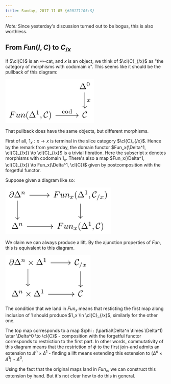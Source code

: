 ```yaml
---
title: Sunday, 2017-11-05 {#20171105:S}
---
```

*Note:* Since yesterday's discussion turned out to be bogus, this is
also worthless.

From $Fun(I,C)$ to $C_{/x}$
---------------------------

If $\cl{C}$ is an $\infty$-cat, and $x$ is an object, we think of
$\cl{C}_{/x}$ as "the category of morphisms with codomain $x$". This
seems like it should be the pullback of this diagram:

![](/images/2e274d1e202bec3e2bfbc35cccc029d469bf7d65.svg)

That pullback does have the same objects, but different morphisms.

First of all, $1_x : x \to x$ is terminal in the slice category
$\cl{C}_{/x}$. Hence by the remark from yesterday, the domain functor
$Fun_x(\Delta^1, \cl{C}_{/x}) \to \cl{C}_{/x}$ is a trivial fibration.
Here the subscript $x$ denotes morphisms with codomain $1_x$. There's
also a map $Fun_x(\Delta^1, \cl{C}_{/x}) \to Fun_x(\Delta^1, \cl{C})$
given by postcomposition with the forgetful functor.

Suppose given a diagram like so:

![](/images/2711da51e63959e89e69083da0539ec998ac8d5d.svg)

We claim we can always produce a lift. By the ajunction properties of
$Fun$, this is equivalent to this diagram.

![](/images/efb6f8683a237e471514656c8320e37eb8eb6483.svg)

The condition that we land in $Fun_x$ means that resticting the first
map along inclusion of $1$ should produce $1_x \in \cl{C}_{/x}$,
similarly for the other one.

The top map corresponds to a map
$\phi : (\partial\Delta^n \times \Delta^1) \star \Delta^0 \to \cl{C}$ -
composition with the forgetful functor corresponds to restriction to the
first part. In other words, commutativity of this diagram means that the
restriction of $\phi$ to the first join-and admits an extension to
$\Delta^n \times \Delta^1$ - finding a lift means extending this
extension to $(\Delta^n \times \Delta^1)\star \Delta^0$.

Using the fact that the original maps land in $Fun_x$, we can construct
this extension by hand. But it's not clear how to do this in general.
